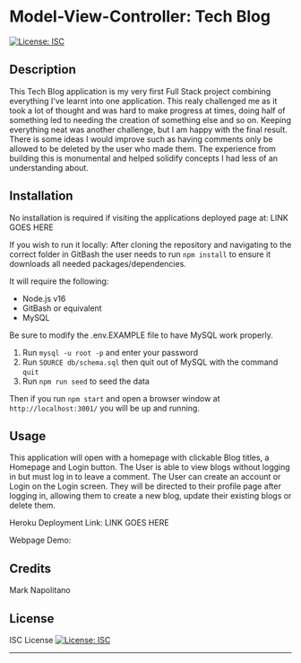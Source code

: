 # Model-View-Controller: Tech Blog
[![License: ISC](https://img.shields.io/badge/License-ISC-blue.svg)](https://opensource.org/licenses/ISC)

## Description

This Tech Blog application is my very first Full Stack project combining everything I've learnt into one application. This realy challenged me as it took a lot of thought and was hard to make progress at times, doing half of something led to needing the creation of something else and so on. Keeping everything neat was another challenge, but I am happy with the final result. There is some ideas I would improve such as having comments only be allowed to be deleted by the user who made them. The experience from building this is monumental and helped solidify concepts I had less of an understanding about.

## Installation

No installation is required if visiting the applications deployed page at: LINK GOES HERE

If you wish to run it locally:
After cloning the repository and navigating to the correct folder in GitBash the user needs to run `npm install` to ensure it downloads all needed packages/dependencies.

It will require the following:
* Node.js v16
* GitBash or equivalent
* MySQL 

Be sure to modify the .env.EXAMPLE file to have MySQL work properly.

1. Run `mysql -u root -p` and enter your password
2. Run `SOURCE db/schema.sql` then quit out of MySQL with the command `quit`
3. Run `npm run seed` to seed the data

Then if you run `npm start` and open a browser window at `http://localhost:3001/` you will be up and running.

## Usage

This application will open with a homepage with clickable Blog titles, a Homepage and Login button.
The User is able to view blogs without logging in but must log in to leave a comment.
The User can create an account or Login on the Login screen.
They will be directed to their profile page after logging in,
allowing them to create a new blog, update their existing blogs or delete them.

Heroku Deployment Link: LINK GOES HERE

Webpage Demo: 

## Credits

Mark Napolitano

## License

ISC License 
[![License: ISC](https://img.shields.io/badge/License-ISC-blue.svg)](https://opensource.org/licenses/ISC)

---
